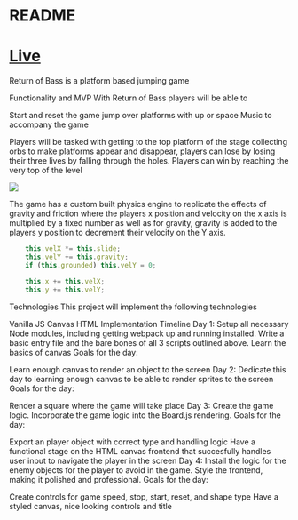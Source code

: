 # README

# [Live](https://warlin16.github.io/Return-Of-Bass/)


Return of Bass is a platform based jumping game

Functionality and MVP With Return of Bass players will be able to

Start and reset the game
jump over platforms with up or space
Music to accompany the game

Players will be tasked with getting to the top platform of the stage collecting orbs to make platforms appear and disappear, players can lose by losing their three lives by falling through the holes. Players can win by reaching the very top of the level

![](https://media.giphy.com/media/xUOwGjt5Guldtpp0l2/giphy.gif)

The game has a custom built physics engine to replicate the effects of gravity and friction where the players x position and velocity on the x axis is multiplied by a fixed number as well as for gravity, gravity is added to the players y position to decrement their velocity on the Y axis.

```javascript
    this.velX *= this.slide;
    this.velY += this.gravity;
    if (this.grounded) this.velY = 0;

    this.x += this.velX;
    this.y += this.velY;
```

Technologies This project will implement the following technologies

Vanilla JS
Canvas HTML
Implementation Timeline Day 1: Setup all necessary Node modules, including getting webpack up and running installed. Write a basic entry file and the bare bones of all 3 scripts outlined above. Learn the basics of canvas Goals for the day:

Learn enough canvas to render an object to the screen Day 2: Dedicate this day to learning enough canvas to be able to render sprites to the screen Goals for the day:

Render a square where the game will take place Day 3: Create the game logic. Incorporate the game logic into the Board.js rendering. Goals for the day:

Export an player object with correct type and handling logic Have a functional stage on the HTML canvas frontend that succesfully handles user input to navigate the player in the screen Day 4: Install the logic for the enemy objects for the player to avoid in the game. Style the frontend, making it polished and professional. Goals for the day:

Create controls for game speed, stop, start, reset, and shape type Have a styled canvas, nice looking controls and title
